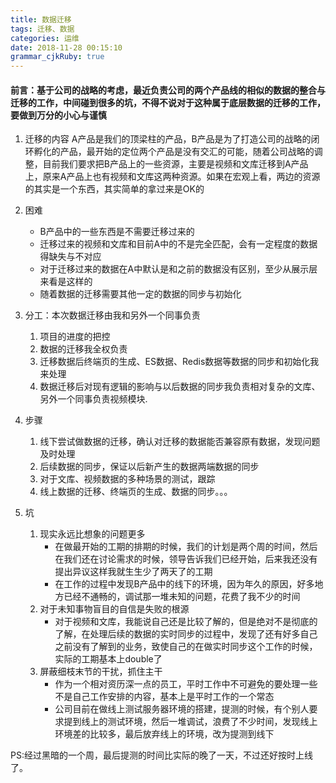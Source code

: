 ```yaml
---
title: 数据迁移
tags: 迁移、数据
categories: 运维
date: 2018-11-28 00:15:10
grammar_cjkRuby: true
---
```

#### 前言：基于公司的战略的考虑，最近负责公司的两个产品线的相似的数据的整合与迁移的工作，中间碰到很多的坑，不得不说对于这种属于底层数据的迁移的工作，要做到万分的小心与谨慎

 1. 迁移的内容
	 A产品是我们的顶梁柱的产品，B产品是为了打造公司的战略的闭环孵化的产品，最开始的定位两个产品是没有交汇的可能，随着公司战略的调整，目前我们要求把B产品上的一些资源，主要是视频和文库迁移到A产品上，原来A产品上也有视频和文库这两种资源。如果在宏观上看，两边的资源的其实是一个东西，其实简单的拿过来是OK的

2. 困难
	* B产品中的一些东西是不需要迁移过来的
	* 迁移过来的视频和文库和目前A中的不是完全匹配，会有一定程度的数据得缺失与不对应
	* 对于迁移过来的数据在A中默认是和之前的数据没有区别，至少从展示层来看是这样的
	* 随着数据的迁移需要其他一定的数据的同步与初始化

3. 分工：本次数据迁移由我和另外一个同事负责
	1. 项目的进度的把控
	2. 数据的迁移我全权负责
	3. 迁移数据后终端页的生成、ES数据、Redis数据等数据的同步和初始化我来处理
	4. 数据迁移后对现有逻辑的影响与以后数据的同步我负责相对复杂的文库、另外一个同事负责视频模块. 

4. 步骤
	1. 线下尝试做数据的迁移，确认对迁移的数据能否兼容原有数据，发现问题及时处理
	2. 后续数据的同步，保证以后新产生的数据两端数据的同步
	3. 对于文库、视频数据的多种场景的测试，跟踪
	4. 线上数据的迁移、终端页的生成、数据的同步。。。

5. 坑
	1. 现实永远比想象的问题更多
		* 在做最开始的工期的排期的时候，我们的计划是两个周的时间，然后在我们还在讨论需求的时候，领导告诉我们已经开始，后来我还没有提出异议这样我就生生少了两天了的工期
		* 在工作的过程中发现B产品中的线下的环境，因为年久的原因，好多地方已经不通畅的，调试那一堆未知的问题，花费了我不少的时间
	2. 对于未知事物盲目的自信是失败的根源
		* 对于视频和文库，我能说自己还是比较了解的，但是绝对不是彻底的了解，在处理后续的数据的实时同步的过程中，发现了还有好多自己之前没有了解到的业务，致使自己的在做实时同步这个工作的时候，实际的工期基本上double了
	3. 屏蔽细枝末节的干扰，抓住主干
		* 作为一个相对资历深一点的员工，平时工作中不可避免的要处理一些不是自己工作安排的内容，基本上是平时工作的一个常态
		* 公司目前在做线上测试服务器环境的搭建，提测的时候，有个别人要求提到线上的测试环境，然后一堆调试，浪费了不少时间，发现线上环境差的比较多，最后放弃线上的环境，改为提测到线下

PS:经过黑暗的一个周，最后提测的时间比实际的晚了一天，不过还好按时上线了。
